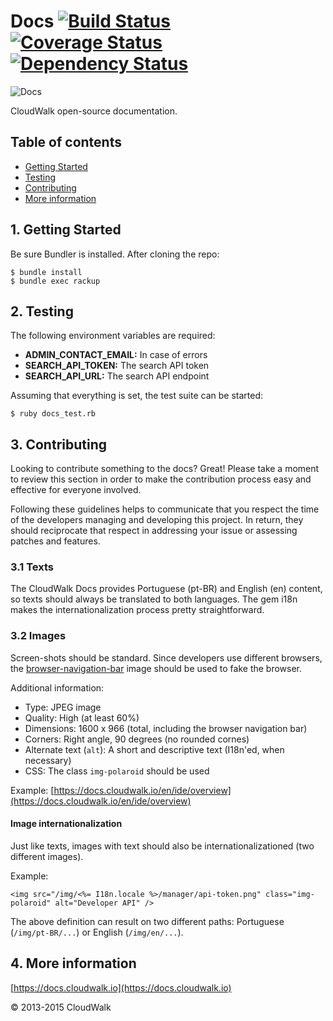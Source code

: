 # Docs [![Build Status](https://travis-ci.org/cloudwalkio/cloudwalk-docs.svg?branch=master)](https://travis-ci.org/cloudwalkio/cloudwalk-docs) [![Coverage Status](https://img.shields.io/coveralls/cloudwalkio/cloudwalk-docs.svg)](https://coveralls.io/r/cloudwalkio/cloudwalk-docs?branch=master) [![Dependency Status](https://gemnasium.com/cloudwalkio/cloudwalk-docs.png)](https://gemnasium.com/cloudwalkio/cloudwalk-docs)

![Docs](https://dl.dropboxusercontent.com/u/440273/docs.png)

CloudWalk open-source documentation.

## Table of contents

* [Getting Started](#getting-started)
* [Testing](#testing)
* [Contributing](#contributing)
* [More information](#more-information)

## 1. Getting Started

Be sure Bundler is installed. After cloning the repo:

```console
$ bundle install
$ bundle exec rackup
```
## 2. Testing

The following environment variables are required:

- **ADMIN_CONTACT_EMAIL:** In case of errors
- **SEARCH_API_TOKEN:** The search API token
- **SEARCH_API_URL:** The search API endpoint

Assuming that everything is set, the test suite can be started:

```console
$ ruby docs_test.rb
```

## 3. Contributing

Looking to contribute something to the docs? Great! Please take a moment to review this section in order to make the contribution process easy and effective for everyone involved.

Following these guidelines helps to communicate that you respect the time of the developers managing and developing this project. In return, they should reciprocate that respect in addressing your issue or assessing patches and features.

### 3.1 Texts

The CloudWalk Docs provides Portuguese (pt-BR) and English (en) content, so texts should always be translated to both languages. The gem i18n makes the internationalization process pretty straightforward.

### 3.2 Images

Screen-shots should be standard. Since developers use different browsers, the [browser-navigation-bar](https://docs.cloudwalk.io/img/browser-navigation-bar.jpg) image should be used to fake the browser.

Additional information:

  - Type: JPEG image
  - Quality: High (at least 60%)
  - Dimensions: 1600 x 966 (total, including the browser navigation bar)
  - Corners: Right angle, 90 degrees (no rounded cornes)
  - Alternate text (`alt`): A short and descriptive text (I18n'ed, when necessary)
  - CSS: The class `img-polaroid` should be used

Example: [https://docs.cloudwalk.io/en/ide/overview](https://docs.cloudwalk.io/en/ide/overview)

#### Image internationalization

Just like texts, images with text should also be internationalizationed (two different images).

Example:

```erb
<img src="/img/<%= I18n.locale %>/manager/api-token.png" class="img-polaroid" alt="Developer API" />
```

The above definition can result on two different paths: Portuguese (`/img/pt-BR/...`) or English (`/img/en/...`).

## 4. More information

[https://docs.cloudwalk.io](https://docs.cloudwalk.io)

© 2013-2015 CloudWalk
